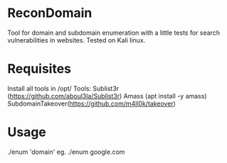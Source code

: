 # ReconDomain

Tool for domain and subdomain enumeration with a little tests for search vulnerabilities in websites.
Tested on Kali linux.

# Requisites

Install all tools in /opt/
Tools:
Sublist3r (https://github.com/aboul3la/Sublist3r)
Amass (apt install -y amass)
SubdomainTakeover(https://github.com/m4ll0k/takeover)

# Usage

./enum 'domain'
eg.
./enum google.com

